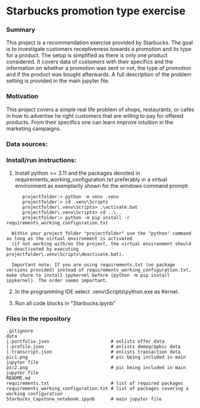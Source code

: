 # Starbucks promotion type exercise

### Summary
This project is a recommendation exercise provided by Starbucks.
The goal is to investigate customers receptiveness towards a promotion and its type for a product.
The setup is simplified as there is only one product considered.
It covers data of customers with their specifics and the information on whether a promotion was sent or not, the type of promotion and if the product was bought afterwards.
A full description of the problem setting is provided in the main jupyter file.

### Motivation
This project covers a simple real life problem of shops, restaurants, or cafés in how to advertise he right customers that are willing to pay for offered products.
From their specifics one can learn improve intuition in the marketing campaigns.

### Data sources: 

### Install/run instructions:
1. Install python >= 3.11 and the packages denoted in requirements_working_configuration.txt preferably in a virtual environment as exemplarily shown for the windows command prompt:
```
      projectfolder:> python -m venv .venv
      projectfolder:> cd .venv\Scripts
      projectfolder\.venv\Scripts> .\activate.bat
      projectfolder\.venv\Scripts> cd ..\..
      projectfolder:> python -m pip install -r requirements_working_configuration.txt
```
      Within your project folder "projectfolder" use the "python" command as long as the virtual environment is activated
      (if not working with/on the project, the virtual environment should be deactivated by executing projectfolder\.venv\Scripts\deactivate.bat).

      Important note: If you are using requirements.txt (no package versions provided) instead of requirements_working_configuration.txt, make shure to install ipykernel before (python -m pip install ipykernel). The order seems important.

2. In the programming IDE select .venv\Scripts\python.exe as Kernel.

1. Run all code blocks in "Starbucks.ipynb"

### Files in the repository
```
.gitignore
data
|-portfolio.json                       # enlists offer data
|-profile.json                         # enlists demographic data
|-transcript.json                      # enlists transaction data
pic1.png                               # pic being included in main jupyter file
pic2.png                               # pic being included in main jupyter file
README.md
requirements.txt                       # list of required packages
requirements_working_configuration.txt # list of packages covering a working configuration
Starbucks_Capstone_notebook.ipynb      # main jupyter file
```
